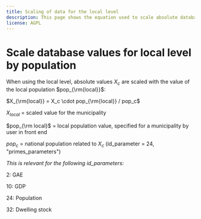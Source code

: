 ```yaml
---
title: Scaling of data for the local level
description: This page shows the equation used to scale absolute database values for the local level.
license: AGPL
---
```


<!--
© 2024 Fraunhofer-Gesellschaft e.V., München

SPDX-License-Identifier: AGPL-3.0-or-later
-->

Scale database values for local level by population
===

When using the local level, absolute values $X_c$ are scaled with the value of the local 
population $pop_{\rm{local}}$:

$X_{\rm{local}} = X_c \cdot pop_{\rm{local}} / pop_c$

$X_{local}$ = scaled value for the municipality 

$pop_{\rm local}$ = local population value, specified for a municipality by user in front end

$pop_c$ = national population related to $X_c$ (id_parameter = 24, "primes_parameters")

*This is relevant for the following id_parameters:*

2: GAE

10: GDP

24: Population

32: Dwelling stock